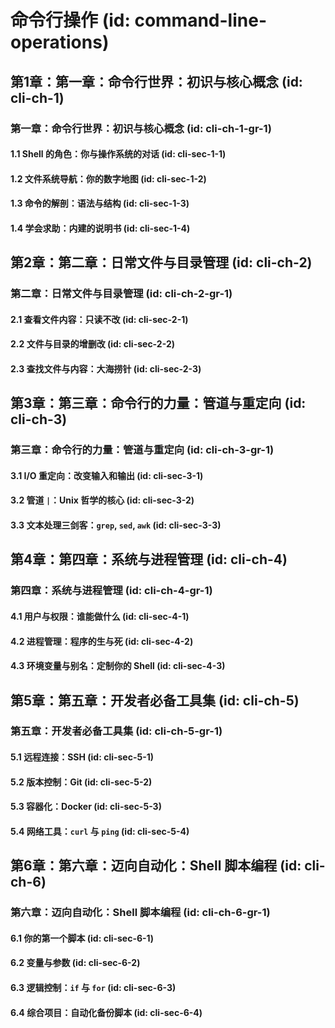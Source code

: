 # 命令行操作 (id: command-line-operations)

## 第1章：第一章：命令行世界：初识与核心概念 (id: cli-ch-1)
### 第一章：命令行世界：初识与核心概念 (id: cli-ch-1-gr-1)
#### 1.1 Shell 的角色：你与操作系统的对话 (id: cli-sec-1-1)
#### 1.2 文件系统导航：你的数字地图 (id: cli-sec-1-2)
#### 1.3 命令的解剖：语法与结构 (id: cli-sec-1-3)
#### 1.4 学会求助：内建的说明书 (id: cli-sec-1-4)

## 第2章：第二章：日常文件与目录管理 (id: cli-ch-2)
### 第二章：日常文件与目录管理 (id: cli-ch-2-gr-1)
#### 2.1 查看文件内容：只读不改 (id: cli-sec-2-1)
#### 2.2 文件与目录的增删改 (id: cli-sec-2-2)
#### 2.3 查找文件与内容：大海捞针 (id: cli-sec-2-3)

## 第3章：第三章：命令行的力量：管道与重定向 (id: cli-ch-3)
### 第三章：命令行的力量：管道与重定向 (id: cli-ch-3-gr-1)
#### 3.1 I/O 重定向：改变输入和输出 (id: cli-sec-3-1)
#### 3.2 管道 `|`：Unix 哲学的核心 (id: cli-sec-3-2)
#### 3.3 文本处理三剑客：`grep`, `sed`, `awk` (id: cli-sec-3-3)

## 第4章：第四章：系统与进程管理 (id: cli-ch-4)
### 第四章：系统与进程管理 (id: cli-ch-4-gr-1)
#### 4.1 用户与权限：谁能做什么 (id: cli-sec-4-1)
#### 4.2 进程管理：程序的生与死 (id: cli-sec-4-2)
#### 4.3 环境变量与别名：定制你的 Shell (id: cli-sec-4-3)

## 第5章：第五章：开发者必备工具集 (id: cli-ch-5)
### 第五章：开发者必备工具集 (id: cli-ch-5-gr-1)
#### 5.1 远程连接：SSH (id: cli-sec-5-1)
#### 5.2 版本控制：Git (id: cli-sec-5-2)
#### 5.3 容器化：Docker (id: cli-sec-5-3)
#### 5.4 网络工具：`curl` 与 `ping` (id: cli-sec-5-4)

## 第6章：第六章：迈向自动化：Shell 脚本编程 (id: cli-ch-6)
### 第六章：迈向自动化：Shell 脚本编程 (id: cli-ch-6-gr-1)
#### 6.1 你的第一个脚本 (id: cli-sec-6-1)
#### 6.2 变量与参数 (id: cli-sec-6-2)
#### 6.3 逻辑控制：`if` 与 `for` (id: cli-sec-6-3)
#### 6.4 综合项目：自动化备份脚本 (id: cli-sec-6-4)
